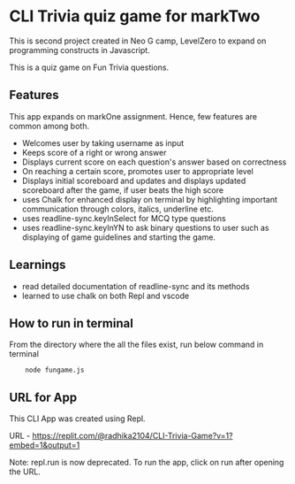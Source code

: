 # CLI Trivia quiz game for markTwo

This is second project created in Neo G camp, LevelZero to expand on programming constructs in Javascript.

This is a quiz game on Fun Trivia questions. 

## Features

This app expands on markOne assignment. Hence, few features are common among both.

- Welcomes user by taking username as input
- Keeps score of a right or wrong answer
- Displays current score on each question's answer based on correctness
- On reaching a certain score, promotes user to appropriate level
- Displays initial scoreboard and updates and displays updated scoreboard after the game, if user beats the high score
- uses Chalk for enhanced display on terminal by highlighting important communication through colors, italics, underline etc.
- uses readline-sync.keyInSelect for MCQ type questions
- uses readline-sync.keyInYN to ask binary questions to user such as displaying of game guidelines and starting the game.

## Learnings


- read detailed documentation of readline-sync and its methods
- learned to use chalk on both Repl and vscode


## How to run in terminal


From the directory where the all the files exist, run below command in terminal 

```
    node fungame.js 
```

## URL for App


This CLI App was created using Repl.

URL - https://replit.com/@radhika2104/CLI-Trivia-Game?v=1?embed=1&output=1

Note: repl.run is now deprecated. To run the app, click on run after opening the URL.

